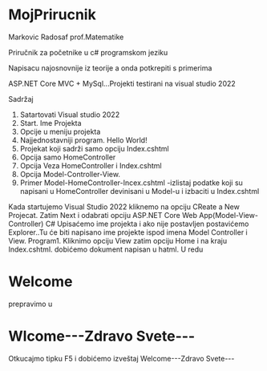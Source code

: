 # MojPrirucnik

Markovic Radosaf prof.Matematike

Priručnik za početnike u c# programskom jeziku

Napisacu najosnovnije iz teorije a onda potkrepiti s primerima

ASP.NET Core MVC + MySql...Projekti testirani na visual studio 2022


Sadržaj

1. Satartovati Visual studio 2022
2. Start. Ime Projekta
3. Opcije u meniju projekta
4. Najjednostavniji program. Hello World!
5. Projekat koji sadrži samo opciju Index.cshtml
6. Opcija samo HomeController
7. Opcija Veza HomeController i Index.cshtml
8. Opcija Model-Controller-View.
9. Primer Model-HomeController-Incex.cshtml -izlistaj podatke koji su napisani u HomeController devinisani u Model-u i izbaciti u Index.cshtml

Kada startujemo Visual Studio 2022 kliknemo na opciju CReate a New Projecat. Zatim Next i odabrati opciju ASP.NET Core Web App(Model-View-Controller) C#
Upisaćemo ime projekta i ako nije postavljen postavićemo Explorer..Tu će biti napisano ime projekte ispod imena Model Controller i View.
Program1.
Kliknimo opciju View zatim opciju Home i na kraju Index.cshtml.
dobićemo dokument napisan u hatml. U redu <h1>Welcome</h1> prepravimo u <h1>Wlcome---Zdravo Svete---</h1> 
Otkucajmo tipku F5 i dobićemo izveštaj Welcome---Zdravo Svete---

